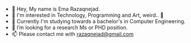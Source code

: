 - 👋 Hey, My name is Ema Razaqnejad.
- 👀 I'm interested in Technology, Programming and Art, weird.. 🙂
- 🌱 Currently I'm studying towards a bachelor's in Computer Engineering.
- 💞️ I’m looking for a research Ms or PHD position.
- 📫 Please contact me with razaqnejad@gmail.com

<!---
razaqnejad/razaqnejad is a ✨ special ✨ repository because its `README.md` (this file) appears on your GitHub profile.
You can click the Preview link to take a look at your changes.
--->

